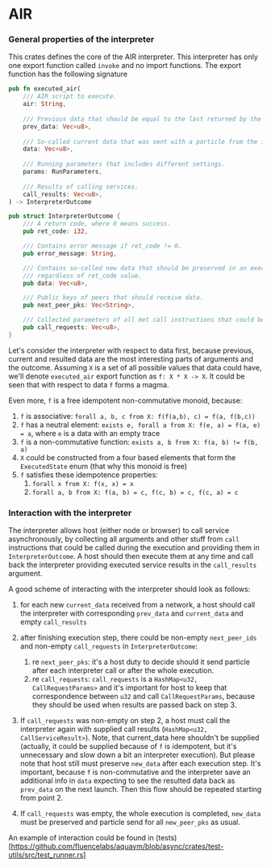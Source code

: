 # AIR

### General properties of the interpreter

This crates defines the core of the AIR interpreter. This interpreter has only one export function called `invoke` and no import functions. The export function has the following signature 
```rust
pub fn executed_air(
    /// AIR script to execute.
    air: String,
    
    /// Previous data that should be equal to the last returned by the interpreter. 
    prev_data: Vec<u8>,
    
    /// So-called current data that was sent with a particle from the interpreter on some other peer.
    data: Vec<u8>,
    
    /// Running parameters that includes different settings.
    params: RunParameters,
    
    /// Results of calling services.
    call_results: Vec<u8>,
) -> InterpreterOutcome

pub struct InterpreterOutcome {
    /// A return code, where 0 means success.
    pub ret_code: i32,

    /// Contains error message if ret_code != 0.
    pub error_message: String,

    /// Contains so-called new data that should be preserved in an executor of this interpreter
    /// regardless of ret_code value.
    pub data: Vec<u8>,

    /// Public keys of peers that should receive data.
    pub next_peer_pks: Vec<String>,

    /// Collected parameters of all met call instructions that could be executed on a current peer.
    pub call_requests: Vec<u8>,
}
```

Let's consider the interpreter with respect to data first, because previous, current and resulted data are the most interesting parts of arguments and the outcome. Assuming `X` is a set of all possible values that data could have, we'll denote `executed_air` export function as `f: X * X -> X`. It could be seen that with respect to data `f` forms a magma. 

Even more, `f` is a free idempotent non-commutative monoid, because:
1. `f` is associative: `forall a, b, c from X: f(f(a,b), c) = f(a, f(b,c))`
2. `f` has a neutral element: `exists e, forall a from X: f(e, a) = f(a, e) = a`, where `e` is a data with an empty trace
3. `f` is a non-commutative function: `exists a, b from X: f(a, b) != f(b, a)`
4. `X` could be constructed from a four based elements that form the `ExecutedState` enum (that why this monoid is free)
5. `f` satisfies these idempotence properties:
   1. `forall x from X: f(x, x) = x`
   2. `forall a, b from X: f(a, b) = c, f(c, b) = c, f(c, a) = c`

### Interaction with the interpreter

The interpreter allows host (either node or browser) to call service asynchronously, by collecting all arguments and other stuff from `call` instructions that could be called during the execution and providing them in `InterpreterOutcome`. A host should then execute them at any time and call back the interpreter providing executed service results in the `call_results` argument.

A good scheme of interacting with the interpreter should look as follows:
1. for each new `current_data` received from a network, a host should call the interpreter with corresponding `prev_data` and `current_data` and empty `call_results`

2. after finishing execution step, there could be non-empty `next_peer_ids` and non-empty `call_requests` in `InterpreterOutcome`:
   1. re `next_peer_pks`: it's a host duty to decide should it send particle after each interpreter call or after the whole execution.
   2. re `call_requests`: `call_requests` is a `HashMap<u32, CallRequestParams>` and it's important for host to keep that correspondence between `u32` and call `CallRequestParams`, because they should be used when results are passed back on step 3. 
   
3. If `call_requests` was non-empty on step 2, a host must call the interpreter again with supplied call results (`HashMap<u32, CallServiceResult>`). Note, that current_data here shouldn't be supplied (actually, it could be supplied because of `f` is idempotent, but it's unnecessary and slow down a bit an interpreter execution). But please note that host still must preserve `new_data` after each execution step. It's important, because `f` is non-commutative and the interpreter save an additional info in `data` expecting to see the resulted data back as `prev_data` on the next launch. Then this flow should be repeated starting from point 2.

4. If `call_requests` was empty, the whole execution is completed, `new_data` must be preserved and particle send for all `new_peer_pks` as usual.

An example of interaction could be found in (tests)[https://github.com/fluencelabs/aquavm/blob/async/crates/test-utils/src/test_runner.rs]
